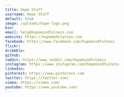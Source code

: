```yaml
---
title: Hope Staff
username: Hope Staff
default: true
image: /uploads/hope-logo.png
bio:
email: help@hopemindfulness.com
website: https://hopemeditation.com
facebook: https://www.facebook.com/hopemindfulness
flickr:
dribbble:
github:
reddit: https://www.reddit.com/hopemindfulness
instagram: https://www.instagram.com/hopemindfulness
linkedin:
pinterest: https://www.pinterest.com
twitter: https://twitter.com/
vimeo: https://vimeo.com/
youtube: https://www.youtube.com/
---
```

